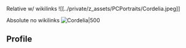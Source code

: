 Relative w/ wikilinks
![[../private/z_assets/PCPortraits/Cordelia.jpeg]]

Absolute no wikilinks
![Cordelia|500](private/z_assets/PCPortraits/Cordelia.jpeg)
## Profile
